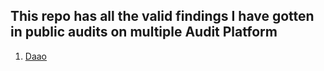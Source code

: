 ## This repo has all the valid findings I have gotten in public audits on multiple Audit Platform

1. [Daao](https://github.com/prajjwal001/audit_report/blob/main/daao.md)
